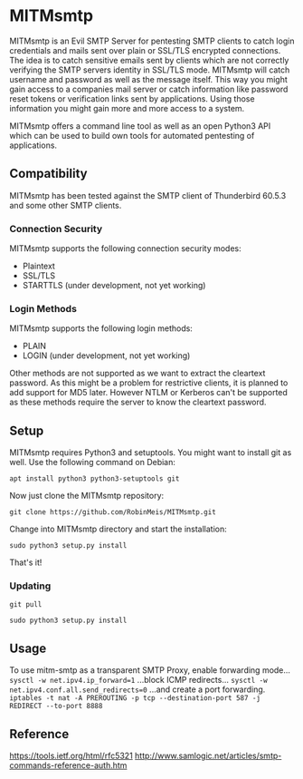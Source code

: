 # MITMsmtp
MITMsmtp is an Evil SMTP Server for pentesting SMTP clients to catch login credentials and mails sent over plain or SSL/TLS encrypted connections. The idea is to catch sensitive emails sent by clients which are not correctly verifying the SMTP servers identity in SSL/TLS mode. MITMsmtp will catch username and password as well as the message itself. This way you might gain access to a companies mail server or catch information like password reset tokens or verification links sent by applications. Using those information you might gain more and more access to a system.

MITMsmtp offers a command line tool as well as an open Python3 API which can be used to build own tools for automated pentesting of applications.

## Compatibility
MITMsmtp has been tested against the SMTP client of Thunderbird 60.5.3 and some other SMTP clients.

### Connection Security
MITMsmtp supports the following connection security modes:
* Plaintext
* SSL/TLS
* STARTTLS (under development, not yet working)

### Login Methods
MITMsmtp supports the following login methods:
* PLAIN
* LOGIN (under development, not yet working)

Other methods are not supported as we want to extract the cleartext password. As this might be a problem for restrictive clients, it is planned to add support for MD5 later. However NTLM or Kerberos can't be supported as these methods require the server to know the cleartext password.

## Setup
MITMsmtp requires Python3 and setuptools. You might want to install git as well. Use the following command on Debian:

`apt install python3 python3-setuptools git`

Now just clone the MITMsmtp repository:

`git clone https://github.com/RobinMeis/MITMsmtp.git`

Change into MITMsmtp directory and start the installation:

`sudo python3 setup.py install`

That's it!

### Updating

`git pull`

`sudo python3 setup.py install`

## Usage
To use mitm-smtp as a transparent SMTP Proxy, enable forwarding mode...
``sysctl -w net.ipv4.ip_forward=1``
...block ICMP redirects...
``sysctl -w net.ipv4.conf.all.send_redirects=0``
...and create a port forwarding.
``iptables -t nat -A PREROUTING -p tcp --destination-port 587 -j REDIRECT --to-port 8888``

## Reference
https://tools.ietf.org/html/rfc5321
http://www.samlogic.net/articles/smtp-commands-reference-auth.htm
